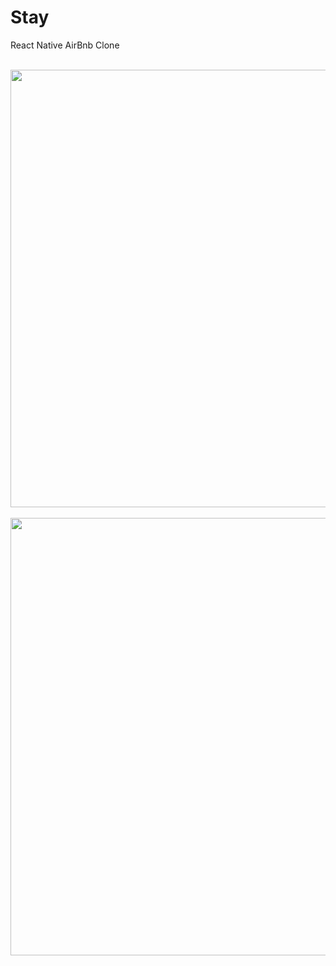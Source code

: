 # Stay
React Native AirBnb Clone

<br>
<img height="700" src="https://github.com/OdongoWaga/Stay/blob/master/assets/Jul-25-2019%2011-23-01.gif" />
 <br>
 
 <br>
<img height="700" src="https://github.com/OdongoWaga/Stay/blob/master/assets/Jul-25-2019%2011-26-12.gif" />
 <br>

